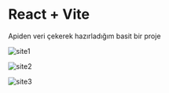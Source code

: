 # React + Vite

Apiden veri çekerek hazırladığım basit bir proje

![site1](https://github.com/merenisler/Products-Cards/assets/142229251/73c9aebc-6a37-4c07-a50b-f0d0010ffcf6)

![site2](https://github.com/merenisler/Products-Cards/assets/142229251/acb7aa7c-2477-43b6-8466-4b1d64dd27b7)

![site3](https://github.com/merenisler/Products-Cards/assets/142229251/67bde277-1676-45dc-93bc-c6e31b62181d)

